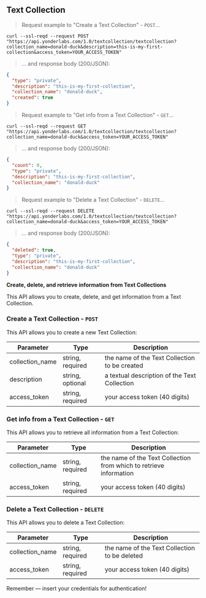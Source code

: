 ## Text Collection
> Request example to "Create a Text Collection" - `POST`...

```shell
curl --ssl-reqd --request POST "https://api.yonderlabs.com/1.0/textcollection/textcollection?collection_name=donald-duck&description=this-is-my-first-collection&access_token=YOUR_ACCESS_TOKEN"
```

>... and response body (200/JSON):

```json
{
  "type": "private", 
  "description": "this-is-my-first-collection", 
  "collection_name": "donald-duck", 
  "created": true
}
```



> Request example to "Get info from a Text Collection" - `GET`...


```shell
curl --ssl-reqd --request GET "https://api.yonderlabs.com/1.0/textcollection/textcollection?collection_name=donald-duck&access_token=YOUR_ACCESS_TOKEN"
```

>... and response body (200/JSON):

```json
{
  "count": 0, 
  "type": "private", 
  "description": "this-is-my-first-collection", 
  "collection_name": "donald-duck"
}
```



> Request example to "Delete a Text Collection" - `DELETE`...


```shell
curl --ssl-reqd --request DELETE "https://api.yonderlabs.com/1.0/textcollection/textcollection?collection_name=donald-duck&access_token=YOUR_ACCESS_TOKEN"
```

>... and response body (200/JSON):

```json
{
  "deleted": true, 
  "type": "private", 
  "description": "this-is-my-first-collection", 
  "collection_name": "donald-duck"
}
```




**Create, delete, and retrieve information from Text Collections**

This API allows you to create, delete, and get information from a Text Collection.


### Create a Text Collection - `POST`

This API allows you to create a new Text Collection:


Parameter | Type | Description | 
--------- | ------- | ----------- | 
collection_name | string, required | the name of the Text Collection to be created | 
description | string, optional | a textual description of the Text Collection | 
access_token | string, required | your access token (40 digits) |



### Get info from a Text Collection - `GET`

This API allows you to retrieve all information from a Text Collection:


Parameter | Type | Description | 
--------- | ------- | ----------- | 
collection_name | string, required | the name of the Text Collection from which to retrieve information| 
access_token | string, required | your access token (40 digits) |

### Delete a Text Collection - `DELETE`

This API allows you to delete a Text Collection:



Parameter | Type | Description | 
--------- | ------- | ----------- | 
collection_name | string, required | the name of the Text Collection to be deleted| 
access_token | string, required | your access token (40 digits) |


<aside class="success">
Remember — insert your credentials for authentication!
</aside>



